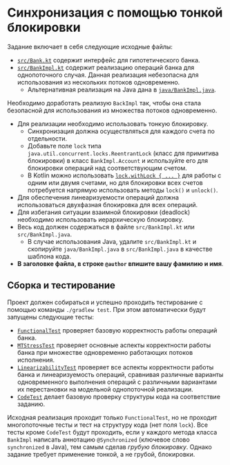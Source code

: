# Синхронизация с помощью тонкой блокировки

Задание включает в себя следующие исходные файлы:

* [`src/Bank.kt`](src/Bank.kt) содержит интерфейс для гипотетического банка.
* [`src/BankImpl.kt`](src/BankImpl.kt) содержит реализацию операций банка для однопоточного случая.
  Данная реализация небезопасна для использования из нескольких потоков одновременно.
  * Альтернативная реализация на Java дана в [`java/BankImpl.java`](IdeaProjects/fine-grained-bank-sad-bkt/src/BankImpl.java).   

Необходимо доработать реализую `BackImpl` так, чтобы она стала безопасной для использования из множества потоков одновременно. 

* Для реализации необходимо использовать тонкую блокировку. 
  * Синхронизация должна осуществляться для каждого счета по отдельности. 
  * Добавьте поле `lock` типа `java.util.concurrent.locks.ReentrantLock` (класс для примитива блокировки) в класс `BankImpl.Account`
    и используйте его для блокировки операций над соответствующим счетом.
  * В Kotlin можно использовать [`lock.withLock { ... }`](https://kotlinlang.org/api/latest/jvm/stdlib/kotlin.concurrent/java.util.concurrent.locks.-lock/with-lock.html)
    для работы с одним или двумя счетами, но для блокировки всех счетов потребуется напрямую использовать методы `lock()` и `unlock()`.
* Для обеспечения линеаризуемости операций должна использоваться двухфазная блокировка для всех операций.
* Для избегания ситуации взаимной блокировки (deadlock) необходимо использовать иерархическую блокировку.
* Весь код должен содержаться в файле `src/BankImpl.kt` или `src/BankImpl.java`. 
  * В случае использования Java, удалите `src/BankImpl.kt` и скопируйте `java/BankImpl.java` в `src/BankImpl.java` в качестве шаблона кода. 
* **В заголовке файла, в строке `@author` впишите вашу фамилию и имя**.
   
## Сборка и тестирование

Проект должен собираться и успешно проходить тестирование с помощью команды `./gradlew test`. 
При этом автоматически будут запущены следующие тесты:

* [`FunctionalTest`](test/FunctionalTest.kt) проверяет базовую корректность работы операций банка.
* [`MTStressTest`](test/MTStressTest.kt) проверяет основные аспекты корректности работы банка при множестве одновременно работающих потоков исполнения.
* [`LinearizabilityTest`](test/LinearizabilityTest.kt) проверяет все аспекты корректности работы банка и линеаризуемость операций, 
  сравнивая различные варианты одновременного выполнения операций с различными вариантами их перестановки на модельной однопоточной реализации.
* [`CodeTest`](test/CodeTest.kt) делает базовую проверку структуры кода на соответствие заданию. 

Исходная реализация проходит только `FunctionalTest`, но не проходит многопоточные тесты и тест на
структуру кода (нет поля `lock`). Все тесты кроме `CodeTest` будут проходить, если у каждого метода класса `BankImpl` написать 
аннотацию `@Synchronized` (ключевое слово `synchronized` в Java), тем самым сделав _грубую блокировку_. 
Однако задание требует применение тонкой, а не грубой, блокировки.
